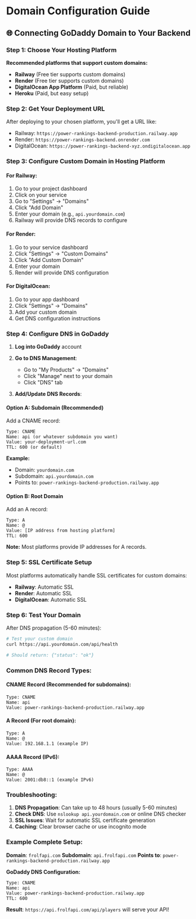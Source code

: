 # Domain Configuration Guide

## 🌐 Connecting GoDaddy Domain to Your Backend

### Step 1: Choose Your Hosting Platform

**Recommended platforms that support custom domains:**
- **Railway** (Free tier supports custom domains)
- **Render** (Free tier supports custom domains) 
- **DigitalOcean App Platform** (Paid, but reliable)
- **Heroku** (Paid, but easy setup)

### Step 2: Get Your Deployment URL

After deploying to your chosen platform, you'll get a URL like:
- Railway: `https://power-rankings-backend-production.railway.app`
- Render: `https://power-rankings-backend.onrender.com`
- DigitalOcean: `https://power-rankings-backend-xyz.ondigitalocean.app`

### Step 3: Configure Custom Domain in Hosting Platform

#### For Railway:
1. Go to your project dashboard
2. Click on your service
3. Go to "Settings" → "Domains"
4. Click "Add Domain"
5. Enter your domain (e.g., `api.yourdomain.com`)
6. Railway will provide DNS records to configure

#### For Render:
1. Go to your service dashboard
2. Click "Settings" → "Custom Domains"
3. Click "Add Custom Domain"
4. Enter your domain
5. Render will provide DNS configuration

#### For DigitalOcean:
1. Go to your app dashboard
2. Click "Settings" → "Domains"
3. Add your custom domain
4. Get DNS configuration instructions

### Step 4: Configure DNS in GoDaddy

1. **Log into GoDaddy** account
2. **Go to DNS Management**:
   - Go to "My Products" → "Domains"
   - Click "Manage" next to your domain
   - Click "DNS" tab

3. **Add/Update DNS Records**:

#### Option A: Subdomain (Recommended)
Add a CNAME record:
```
Type: CNAME
Name: api (or whatever subdomain you want)
Value: your-deployment-url.com
TTL: 600 (or default)
```

**Example:**
- Domain: `yourdomain.com`
- Subdomain: `api.yourdomain.com`
- Points to: `power-rankings-backend-production.railway.app`

#### Option B: Root Domain
Add an A record:
```
Type: A
Name: @
Value: [IP address from hosting platform]
TTL: 600
```

**Note:** Most platforms provide IP addresses for A records.

### Step 5: SSL Certificate Setup

Most platforms automatically handle SSL certificates for custom domains:
- **Railway**: Automatic SSL
- **Render**: Automatic SSL
- **DigitalOcean**: Automatic SSL

### Step 6: Test Your Domain

After DNS propagation (5-60 minutes):
```bash
# Test your custom domain
curl https://api.yourdomain.com/api/health

# Should return: {"status": "ok"}
```

### Common DNS Record Types:

#### CNAME Record (Recommended for subdomains):
```
Type: CNAME
Name: api
Value: power-rankings-backend-production.railway.app
```

#### A Record (For root domain):
```
Type: A
Name: @
Value: 192.168.1.1 (example IP)
```

#### AAAA Record (IPv6):
```
Type: AAAA
Name: @
Value: 2001:db8::1 (example IPv6)
```

### Troubleshooting:

1. **DNS Propagation**: Can take up to 48 hours (usually 5-60 minutes)
2. **Check DNS**: Use `nslookup api.yourdomain.com` or online DNS checker
3. **SSL Issues**: Wait for automatic SSL certificate generation
4. **Caching**: Clear browser cache or use incognito mode

### Example Complete Setup:

**Domain**: `frolfapi.com`
**Subdomain**: `api.frolfapi.com`
**Points to**: `power-rankings-backend-production.railway.app`

**GoDaddy DNS Configuration:**
```
Type: CNAME
Name: api
Value: power-rankings-backend-production.railway.app
TTL: 600
```

**Result**: `https://api.frolfapi.com/api/players` will serve your API!
